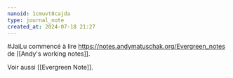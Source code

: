 ```yaml
---
nanoid: 1cmuvt8cajda
type: journal_note
created_at: 2024-07-18 21:27
---
```

#JaiLu commencé à lire https://notes.andymatuschak.org/Evergreen_notes de [[Andy's working notes]].

Voir aussi [[Evergreen Note]].
